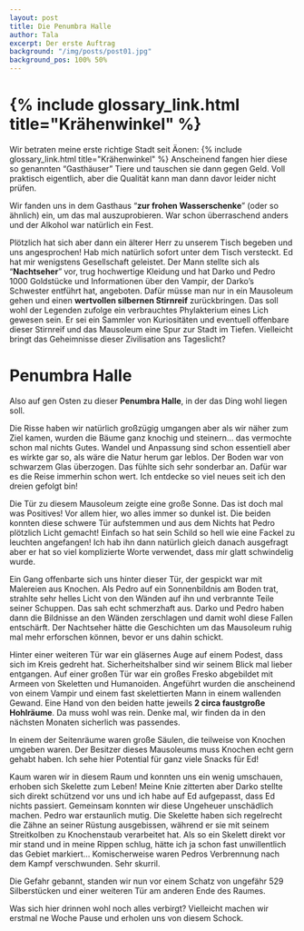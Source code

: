 ```yaml
---
layout: post
title: Die Penumbra Halle
author: Tala
excerpt: Der erste Auftrag
background: "/img/posts/post01.jpg"
background_pos: 100% 50%
---
```


# {% include glossary_link.html title="Krähenwinkel" %}

Wir betraten meine erste richtige Stadt seit Äonen: {% include glossary_link.html title="Krähenwinkel" %} Anscheinend
fangen hier diese so genannten “Gasthäuser” Tiere und tauschen sie dann gegen
Geld. Voll praktisch eigentlich, aber die Qualität kann man dann davor leider
nicht prüfen.

Wir fanden uns in dem Gasthaus “**zur frohen Wasserschenke**” (oder so ähnlich) ein,
um das mal auszuprobieren. War schon überraschend anders und der Alkohol war
natürlich ein Fest.

Plötzlich hat sich aber dann ein älterer Herr zu unserem Tisch begeben und uns
angesprochen! Hab mich natürlich sofort unter dem Tisch versteckt. Ed hat mir
wenigstens Gesellschaft geleistet. Der Mann stellte sich als “**Nachtseher**” vor,
trug hochwertige Kleidung und hat Darko und Pedro 1000 Goldstücke und
Informationen über den Vampir, der Darko’s Schwester entführt hat, angeboten.
Dafür müsse man nur in ein Mausoleum gehen und einen **wertvollen silbernen
Stirnreif** zurückbringen. Das soll wohl der Legenden zufolge ein verbrauchtes
Phylakterium eines Lich gewesen sein. Er sei ein Sammler von Kuriositäten und
eventuell offenbare dieser Stirnreif und das Mausoleum eine Spur zur Stadt im
Tiefen. Vielleicht bringt das Geheimnisse dieser Zivilisation ans Tageslicht?

# Penumbra Halle

Also auf gen Osten zu dieser **Penumbra Halle**, in der das Ding wohl liegen soll.

Die Risse haben wir natürlich großzügig umgangen aber als wir näher zum Ziel
kamen, wurden die Bäume ganz knochig und steinern… das vermochte schon mal
nichts Gutes. Wandel und Anpassung sind schon essentiell aber es wirkte gar so,
als wäre die Natur herum gar leblos. Der Boden war von schwarzem Glas überzogen.
Das fühlte sich sehr sonderbar an. Dafür war es die Reise immerhin schon wert.
Ich entdecke so viel neues seit ich den dreien gefolgt bin!

Die Tür zu diesem Mausoleum zeigte eine große Sonne. Das ist doch mal was
Positives! Vor allem hier, wo alles immer so dunkel ist. Die beiden konnten
diese schwere Tür aufstemmen und aus dem Nichts hat Pedro plötzlich Licht
gemacht! Einfach so hat sein Schild so hell wie eine Fackel zu leuchten
angefangen! Ich hab ihn dann natürlich gleich danach ausgefragt aber er hat so
viel komplizierte Worte verwendet, dass mir glatt schwindelig wurde.

Ein Gang offenbarte sich uns hinter dieser Tür, der gespickt war mit Malereien
aus Knochen. Als Pedro auf ein Sonnenbildnis am Boden trat, strahlte sehr helles
Licht von den Wänden auf ihn und verbrannte Teile seiner Schuppen. Das sah echt
schmerzhaft aus. Darko und Pedro haben dann die Bildnisse an den Wänden
zerschlagen und damit wohl diese Fallen entschärft. Der Nachtseher hätte die
Geschichten um das Mausoleum ruhig mal mehr erforschen können, bevor er uns
dahin schickt.

Hinter einer weiteren Tür war ein gläsernes Auge auf einem Podest, dass sich im
Kreis gedreht hat. Sicherheitshalber sind wir seinem Blick mal lieber entgangen.
Auf einer großen Tür war ein großes Fresko abgebildet mit Armeen von Skeletten
und Humanoiden. Angeführt wurden die anscheinend von einem Vampir und einem fast
skelettierten Mann in einem wallenden Gewand. Eine Hand von den beiden hatte
jeweils **2 circa faustgroße Hohlräume**. Da muss wohl was rein. Denke mal, wir
finden da in den nächsten Monaten sicherlich was passendes.

In einem der Seitenräume waren große Säulen, die teilweise von Knochen umgeben
waren. Der Besitzer dieses Mausoleums muss Knochen echt gern gehabt haben. Ich
sehe hier Potential für ganz viele Snacks für Ed!

Kaum waren wir in diesem Raum und konnten uns ein wenig umschauen, erhoben sich
Skelette zum Leben! Meine Knie zitterten aber Darko stellte sich direkt
schützend vor uns und ich habe auf Ed aufgepasst, dass Ed nichts passiert.
Gemeinsam konnten wir diese Ungeheuer unschädlich machen. Pedro war erstaunlich
mutig. Die Skelette haben sich regelrecht die Zähne an seiner Rüstung
ausgebissen, während er sie mit seinem Streitkolben zu Knochenstaub verarbeitet
hat. Als so ein Skelett direkt vor mir stand und in meine Rippen schlug, hätte
ich ja schon fast unwillentlich das Gebiet markiert… Komischerweise waren Pedros
Verbrennung nach dem Kampf verschwunden. Sehr skurril.

Die Gefahr gebannt, standen wir nun vor einem Schatz von ungefähr 529
Silberstücken und einer weiteren Tür am anderen Ende des Raumes.

Was sich hier drinnen wohl noch alles verbirgt? Vielleicht machen wir erstmal ne
Woche Pause und erholen uns von diesem Schock.
